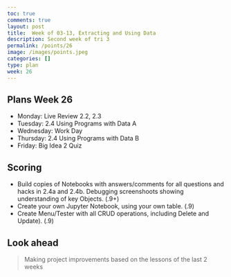 ```yaml
---
toc: true
comments: true
layout: post
title:  Week of 03-13, Extracting and Using Data 
description: Second week of tri 3
permalink: /points/26
image: /images/points.jpeg
categories: []
type: plan
week: 26
---
```


## Plans Week 26
> 
- Monday: Live Review 2.2, 2.3
- Tuesday: 2.4 Using Programs with Data A
- Wednesday: Work Day
- Thursday: 2.4 Using Programs with Data B
- Friday: Big Idea 2 Quiz

## Scoring
- Build copies of Notebooks with answers/comments for all questions and hacks in 2.4a and 2.4b.  Debugging screenshoots showing understanding of key Objects. (.9+)
- Create your own Jupyter Notebook, using your own table. (.9)
- Create Menu/Tester with all CRUD operations, including Delete and Update). (.9)

## Look ahead
> Making project improvements based on the lessons of the last 2 weeks 